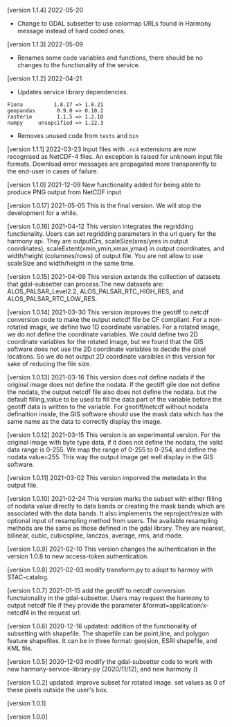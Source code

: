 [version 1.1.4] 2022-05-20

* Change to GDAL subsetter to use colormap URLs found in Harmony message instead of hard coded ones.

[version 1.1.3] 2022-05-09

* Renames some code variables and functions, there should be no changes to the functionality of the service.

[version 1.1.2] 2022-04-21
* Updates service library dependencies.

```text
Fiona          1.8.17 => 1.8.21
geopandas       0.9.0 => 0.10.2
rasterio        1.1.5 => 1.2.10
numpy     unsepcified => 1.22.3
```
* Removes unused code from `tests` and `bin`

[version 1.1.1] 2022-03-23
Input files with `.nc4` extensions are now recognised as NetCDF-4 files. An
exception is raised for unknown input file formats. Download error messages are
propagated more transparently to the end-user in cases of failure.

[version 1.1.0] 2021-12-09
New functionality added for being able to produce PNG output from NetCDF input

[version 1.0.17] 2021-05-05
This is the final version. We will stop the development for a while.

[version 1.0.16] 2021-04-12
This version integrates the regridding functionality. Users can set regridding parameters in the url query for the harmony api. They are outputCrs, scaleSize(xres/yres in output coordinates), scaleExtent(xmin,ymin,xmax,ymax) in output coordinates, and width/height (columnes/rows) of output file. You are not allow to use scaleSize and width/height in the same time.

[version 1.0.15] 2021-04-09
This version extends the collection of datasets that gdal-subsetter can process.The new datasets are: ALOS_PALSAR_Level2.2, ALOS_PALSAR_RTC_HIGH_RES, and ALOS_PALSAR_RTC_LOW_RES.

[version 1.0.14] 2021-03-30
This version improves the geotiff to netcdf conversion code to make the output netcdf file be CF compliant. For a non-rotated image, we define two 1D coordinate variables. For a rotated image, we do not define the coordinate variables. We could define two 2D coordinate variables for the rotated image, but we found that the GIS software does not use the 2D coordinate variables to decide the pixel locations. So we do not output 2D coordinate varaibles in this version for sake of reducing the file size.

[version 1.0.13] 2021-03-16
This version does not define nodata if the original image does not define the nodata. If the geotiff gile doe not define the nodata, the output netcdf file also does not define the nodata. but the default filling_value to be used to fill the data part of the variable before the geotiff data is written to the variable. For geotiff/netcdf without nodata definaition inside, the GIS software should use the mask data which has the same name as the data to correctly display the image.

[version 1.0.12] 2021-03-15
This version is an experimental version. For the original image with byte type data, if it does not define the nodata, the valid data range is 0-255. We map the range of 0-255 to 0-254, and define the nodata value=255. This way the output image get well display in the GIS software.

[version 1.0.11] 2021-03-02
This version imporved the metedata in the output file.

[version 1.0.10] 2021-02-24
This version marks the subset with either filling of nodata value directly to data bands or creating the mask bands which are associated with the data bands. It also implements the reproject/resize with optional input of resampling method from users. The available resampling methods are the same as those defined in the gdal library. They are nearest, bilinear, cubic, cubicspline, lanczos, average, rms, and mode.

[version 1.0.9] 2021-02-10
This version changes the authentication in the version 1.0.8 to new access-token authentication.

[version 1.0.8] 2021-02-03
modify transform.py to adopt to harmoy with STAC-catalog.

[version 1.0.7] 2021-01-15
add the geotiff to netcdf conversion functuionality in the gdal-subsetter. Users may request the harmony to output netcdf file if they provide the parameter &format=application/x-netcdf4 in the request url.

[version 1.0.6]  2020-12-16
updated: addition of the functionality of subsetting with shapefile. The shapefile can be point,line, and polygon feature shapefiles. It can be in three format: geojsion, ESRI shapefile, and KML file.

[version 1.0.5]  2020-12-03
modify the gdal-subsetter code to work with new harmony-service-library-py (2020/11/12), and new harmony ()

[version 1.0.2]
updated: improve subset for rotated image. set values as 0 of these pixels outside the user's box.

[version 1.0.1]

[version 1.0.0]
